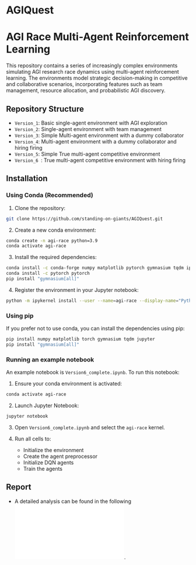 # AGIQuest

# AGI Race Multi-Agent Reinforcement Learning

This repository contains a series of increasingly complex environments simulating AGI research race dynamics using multi-agent reinforcement learning. The environments model strategic decision-making in competitive and collaborative scenarios, incorporating features such as team management, resource allocation, and probabilistic AGI discovery.

## Repository Structure

- `Version_1`: Basic single-agent environment with AGI exploration
- `Version_2`: Single-agent environment with team management
- `Version_3`: Simple Multi-agent environment with a dummy collaborator
- `Version_4`: Multi-agent environment with a dummy collaborator and hiring firing
- `Version_5`: Simple True multi-agent competitive environment 
- `Version_6 `: True multi-agent competitive environment with hiring firing

## Installation

### Using Conda (Recommended)

1. Clone the repository:
```bash
git clone https://github.com/standing-on-giants/AGIQuest.git
```

2. Create a new conda environment:
```bash
conda create -n agi-race python=3.9
conda activate agi-race
```

3. Install the required dependencies:
```bash
conda install -c conda-forge numpy matplotlib pytorch gymnasium tqdm ipykernel
conda install -c pytorch pytorch
pip install "gymnasium[all]"
```

4. Register the environment in your Jupyter notebook:
```bash
python -m ipykernel install --user --name=agi-race --display-name="Python (AGI Race)"
```

### Using pip

If you prefer not to use conda, you can install the dependencies using pip:

```bash
pip install numpy matplotlib torch gymnasium tqdm jupyter
pip install "gymnasium[all]"
```

### Running an example notebook

An example notebook is `Version6_complete.ipynb`. To run this notebook:

1. Ensure your conda environment is activated:
```bash
conda activate agi-race
```

2. Launch Jupyter Notebook:
```bash
jupyter notebook
```

3. Open `Version6_complete.ipynb` and select the `agi-race` kernel.

4. Run all cells to:
   - Initialize the environment
   - Create the agent preprocessor
   - Initialize DQN agents
   - Train the agents


## Report
- A detailed analysis can be found in the following ![report](./https://github.com/Aaryan-Ajith-Dev/AGIQuest/RL_Report.pdf).

